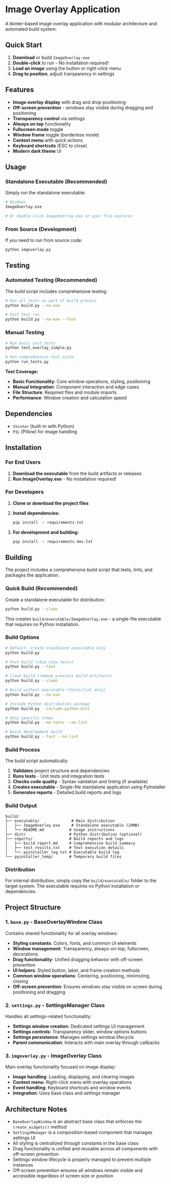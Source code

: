 # Image Overlay Application

A tkinter-based image overlay application with modular architecture and automated build system.

## Quick Start

1. **Download** or build `ImageOverlay.exe`
2. **Double-click** to run - No installation required!
3. **Load an image** using the button or right-click menu
4. **Drag to position**, adjust transparency in settings

## Features

- **Image overlay display** with drag and drop positioning
- **Off-screen prevention** - windows stay visible during dragging and positioning
- **Transparency control** via settings
- **Always on top** functionality
- **Fullscreen mode** toggle
- **Window frame** toggle (borderless mode)
- **Context menu** with quick actions
- **Keyboard shortcuts** (ESC to close)
- **Modern dark theme** UI

## Usage

### Standalone Executable (Recommended)

Simply run the standalone executable:
```bash
# Windows
ImageOverlay.exe

# Or double-click ImageOverlay.exe in your file explorer
```

### From Source (Development)

If you need to run from source code:
```bash
python imgoverlay.py
```

## Testing

### Automated Testing (Recommended)

The build script includes comprehensive testing:
```bash
# Run all tests as part of build process
python build.py --no-exe

# Fast test run
python build.py --no-exe --fast
```

### Manual Testing

```bash
# Run basic unit tests
python test_overlay_simple.py

# Run comprehensive test suite
python run_tests.py
```

**Test Coverage:**
- **Basic Functionality**: Core window operations, styling, positioning
- **Manual Integration**: Component interaction and edge cases  
- **File Structure**: Required files and module imports
- **Performance**: Window creation and calculation speed

## Dependencies

- `tkinter` (built-in with Python)
- `PIL` (Pillow) for image handling

## Installation

### For End Users

1. **Download the executable** from the build artifacts or releases
2. **Run ImageOverlay.exe** - No installation required!

### For Developers

1. **Clone or download the project files**

2. **Install dependencies:**
   ```bash
   pip install -r requirements.txt
   ```

3. **For development and building:**
   ```bash
   pip install -r requirements-dev.txt
   ```

## Building

The project includes a comprehensive build script that tests, lints, and packages the application.

### Quick Build (Recommended)

Create a standalone executable for distribution:
```bash
python build.py --clean
```

This creates `build/executable/ImageOverlay.exe` - a single-file executable that requires no Python installation.

### Build Options

```bash
# Default: Create standalone executable only
python build.py

# Fast build (skip slow tests)
python build.py --fast

# Clean build (remove previous build artifacts)
python build.py --clean

# Build without executable (tests/lint only)
python build.py --no-exe

# Include Python distribution package
python build.py --include-python-dist

# Skip specific steps
python build.py --no-tests --no-lint

# Quick development build
python build.py --fast --no-lint
```

### Build Process

The build script automatically:

1. **Validates** project structure and dependencies
2. **Runs tests** - Unit tests and integration tests
3. **Checks code quality** - Syntax validation and linting (if available)
4. **Creates executable** - Single-file standalone application using PyInstaller
5. **Generates reports** - Detailed build reports and logs

### Build Output

```
build/
├── executable/              # Main distribution
│   ├── ImageOverlay.exe     # Standalone executable (29MB)
│   └── README.md           # Usage instructions
├── dist/                   # Python distribution (optional)
├── reports/                # Build reports and logs
│   ├── build_report.md     # Comprehensive build summary
│   ├── test_results.txt    # Test execution details
│   └── pyinstaller_log.txt # Executable build log
└── pyinstaller_temp/       # Temporary build files
```

### Distribution

For internal distribution, simply copy the `build/executable/` folder to the target system. The executable requires no Python installation or dependencies.

## Project Structure

### 1. `base.py` - BaseOverlayWindow Class
Contains shared functionality for all overlay windows:
- **Styling constants**: Colors, fonts, and common UI elements
- **Window management**: Transparency, always-on-top, fullscreen, decorations
- **Drag functionality**: Unified dragging behavior with off-screen prevention
- **UI helpers**: Styled button, label, and frame creation methods
- **Common window operations**: Centering, positioning, minimizing, closing
- **Off-screen prevention**: Ensures windows stay visible on screen during positioning and dragging

### 2. `settings.py` - SettingsManager Class
Handles all settings-related functionality:
- **Settings window creation**: Dedicated settings UI management
- **Settings controls**: Transparency slider, window options buttons
- **Settings persistence**: Manages settings window lifecycle
- **Parent communication**: Interacts with main overlay through callbacks

### 3. `imgoverlay.py` - ImageOverlay Class
Main overlay functionality focused on image display:
- **Image handling**: Loading, displaying, and clearing images
- **Context menu**: Right-click menu with overlay operations
- **Event handling**: Keyboard shortcuts and window events
- **Integration**: Uses base class and settings manager

## Architecture Notes

- `BaseOverlayWindow` is an abstract base class that enforces the `create_widgets()` method
- `SettingsManager` is a composition-based component that manages settings UI
- All styling is centralized through constants in the base class
- Drag functionality is unified and reusable across all components with off-screen prevention
- Settings window lifecycle is properly managed to prevent multiple instances
- Off-screen prevention ensures all windows remain visible and accessible regardless of screen size or position
